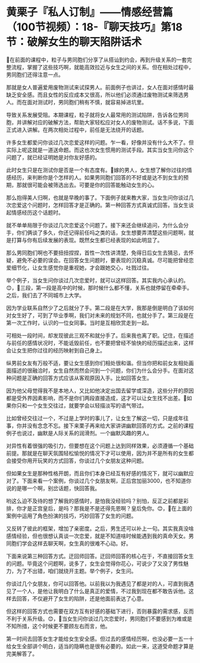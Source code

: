 # 黄栗子『私人订制』——情感经营篇（100节视频）：18-『聊天技巧』第18节：破解女生的聊天陷阱话术

🎼在前面的课程中，粒子与男同胞们分享了从搭讪到约会，再到升级关系的一套完整流程，掌握了这些技巧啊，就能高效拉近与女生之间的关系。但在相处过程中，男同胞们还得注意一点。

那就是女人普遍爱用废物测试来试探男人。前面例子也讲过，女人在面对感情时最缺乏安全感。而且女性的反应成本又很高，所以他们必须通过废物测试来筛选男人。而在面对测试时，男同胞们稍有不慎，就容易掉进坑里。

导致关系发展受阻。本期课程，粒子就将女人最常用的测试陷阱，告诉各位男同胞，并讲解对应的破解方法，帮助大家轻松应对女人的废物测试。话不多说，下面正式进入讲解。在两次相处过程中，前任是无法绕开的话题。

许多女生都爱问你谈过几次恋爱这样的问题。乍一看，好像并没有什么大不了。但实际上呢这就是一道送命题。而这也次女生惯用的测试手段。其实当女生问你这个问题了，就已经证明她是对你友好感的。

此时女生只是在测试你是否是一个有态度有。🎼嫁的男人，女生想了解你过往的情感经历，来判断你是个怎样的人。如果男同胞们回答的不好或是达不到女生的预期，那就很可能会被筛选出去。可要是你的回答能触动女生的心。

那么抱得美人归啊，也就是早晚的事了。下面例子就来教大家，当女生问你谈过几次恋爱这个问题时，怎样回答才是正确的。第一种回答方式真诚式回答。当女生谈起情感经历这个话题时。

就不单单局限于你谈过几次恋爱这个问题了。接下来还会继续追问，为什么会分手，你们俩谈了多久，你还记得前任吗之类的话，女生想要弄清楚这些问题啊，就是打算与你有后续发展的表现。既然女生都已经表现的如此明显了。

那么男同胞们啊也不要扭扭捏捏，首性一次性讲清楚，免得日后女生去猜忌，去怀疑，避免不必要的误会。在回答女生问题时，要表现的沉稳真诚。尽可能把曾经恋爱细节化，让女生感觉你是重视她，才会跟她交心，吐戮过往。

举个例子，当女生问你谈过几次恋爱时，就可以这样回答。其实我内心承认的。😊，🎼三段，第一段是高中的时候，那时候什么都不懂，关系也就停留在牵牵手。之后，我们去了不同城市上大学。

因为学业联系自然少了之后就分了手。第二段是在大学，我那是倒是明白了该如何对女生好了，可到了毕业季啊，我们对未来的规划不同，也就分手了。第三段是在第一次工作时，认识的一位女同事。当时是互相欣赏走到一起。

可相处一段时间，却发现彼此三观不和就分手了。后来我也离了职。记住，在描述与前任的感情状况时，不能诋毁前任，也不要把曾经不愉快的经历描述出来，这样会让女生把你过往的经历映射到自己身上。

纵男前女友有万般不适，要让女生感到你们相处很和谐。但当你把和前女友相处画面描述的很融洽时，女生自然而然会问到一个问题，你们为什么会分手。在面对这种问题是正确的回答方式应该从客观原因入手。比如回答女生。

因为他父母觉得我不是本地人，又比如他决定出国去留学或深造，这些分开的原因都是受外界因素影响，而不是你们两段直接造成，这才可以让女生找不出差。🎼如果你只和一个女生交往过，就要学会以轻描淡写的语气带过。

比如曾经交往过一个，不过是上学时的事儿了，让女生了解这一切，只是成年往事，你并没有念念不忘。接下来栗子再来给大家讲讲幽默回答的方式。之前的课程例子也说过，幽默是人际关系的润滑剂。一个幽默风趣的男人。

对异性有着很强的吸引力，但要想在这个问题上达到同样效果，必须遵循一个基础前提。那就是在聊天氛围轻松愉悦的情况下才可以使用，因为并不是所有的女生都会接受你用开玩笑的方式回答，你谈过几个女朋友这种问题。

但如果女生是那种性格开朗，而且你们本身已经互有好感的情况下，就可以幽默应对了。下面来看一个案例，你谈过几个女朋友啊，正后宫加丽3000，也不知道你说的是哪一个啊，别岔话题，快回答我。

哟这么迫不及待的想了解我的感情时，是怕我没经验吗？别怕，反正之前都是彩排，你才是正宫皇后，是吗？那我是不是还得先恩啊？皇后免你。😊，🎼在上面的案例中运用了角色扮演的技巧，巧妙回答了女生的问题。

又反转了彼此的框架，增加了亲密度。之后，男生还可以补上一句。其实我真没啥感情经验，但也很想认真谈一次恋爱，就是不知道啥时候能遇到我的真命天女。男同胞们学会这样去聊天啊，女生真的很难不心动。好。

下面来说第三种回答方式。迂回师回答。迂回师回答的核心在于，不直接回答女生的问题。毕竟这个问题啊，说多了，女生会觉得你花心，可说少了又没了男性魅力，为了不出错，咱们就绕开主题。举个例子，女生问。

你谈过几个女朋友，你可以回答他。以前我以为我遇见了都是对的人，可直到我遇见了一个人，是他让我明白了什么是真正的爱情，不过我到现在都不敢告诉他。这样去回答，不仅避开了女生的陷阱，还是他面前表达了心意。

但这样的回答方式也需要在双方互有好感的基础下进行，否则暴露的需求感，反而不利于关系升级。😊，🎼当女生问你谈过几次恋爱时，男同胞们不要感到为难或是不知所措，这个时候更不要顾左右而言，他。

第一时间去回答女生才能给女生安全感。但过去的感情经历啊，也没必要一五一十给女生全部讲个明白，适当的隐瞒也是很有必要的。如此一来，这道受命题才算是完美解答了。

